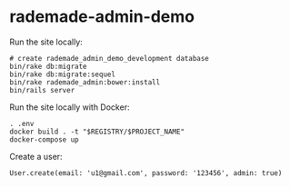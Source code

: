 # rademade-admin-demo

Run the site locally:
```
# create rademade_admin_demo_development database
bin/rake db:migrate
bin/rake db:migrate:sequel
bin/rake rademade_admin:bower:install
bin/rails server
```

Run the site locally with Docker:
```
. .env
docker build . -t "$REGISTRY/$PROJECT_NAME"
docker-compose up
```

Create a user:
```
User.create(email: 'u1@gmail.com', password: '123456', admin: true)
```
